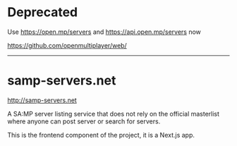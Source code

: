 # Deprecated

Use https://open.mp/servers and https://api.open.mp/servers now

https://github.com/openmultiplayer/web/

---

# samp-servers.net

http://samp-servers.net

A SA:MP server listing service that does not rely on the official masterlist where anyone can post server or search for servers.

This is the frontend component of the project, it is a Next.js app.
